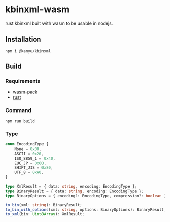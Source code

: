 # kbinxml-wasm

rust kbinxml built with wasm to be usable in nodejs.

## Installation

```shell
npm i @kamyu/kbinxml
```

## Build

### Requirements

- [wasm-pack](https://rustwasm.github.io/wasm-pack/)
- [rust](https://www.rust-lang.org/)

### Command

```shell
npm run build
```

### Type

```typescript
enum EncodingType {
    None = 0x00,
    ASCII = 0x20,
    ISO_8859_1 = 0x40,
    EUC_JP = 0x60,
    SHIFT_JIS = 0x80,
    UTF_8 = 0xA0,
}

type XmlResult = { data: string, encoding: EncodingType };
type BinaryResult = { data: string, encoding: EncodingType };
type BinaryOptions = { encoding?: EncodingType, compression?: boolean };

to_bin(xml: string): BinaryResult;
to_bin_with_options(xml: string, options: BinaryOptions): BinaryResult;
to_xml(bin: Uint8Array): XmlResult;
```
